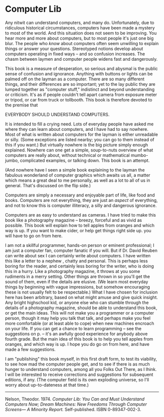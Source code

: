 <!---

\chapter{Computer Lib}
\section{Computer Lib}
-->

# Computer Lib

Any nitwit can understand computers, and many do. Unfortunately, due to ridiculous historical circumstances, computers have been made a mystery to most of the world. And this situation does not seem to be improving. You hear more and more about computers, but to most people it's just one big blur. The people who *know* about computers often seem unwilling to explain things or answer your questions. Stereotyped notions develop about computers operating in fixed ways – and so confusion increases. The chasm between laymen and computer people widens fast and dangerously.

This book is a measure of desperation, so serious and abysmal is the public sense of confusion and ignorance. Anything with buttons or lights can be palmed off on the layman as a computer. There are so many different things, and their differences are so important; yet to the lay public they are lumped together as "computer stuff," indistinct and beyond understanding or criticism. It's as if people couldn't tell apart camera from exposure meter or tripod, or car from truck or tollbooth. This book is therefore devoted to the premise that

EVERYBODY SHOULD UNDERSTAND COMPUTERS.

It is intended to fill a crying need. Lots of everyday people have asked me where they can learn about computers, and I have had to say nowhere. Most of what is written about computers for the layman is either unreadable or silly. (Some exceptions are listed nearby; you can go to them instead of this if you want.) But virtually nowhere is the big picture simply enough explained. Nowhere can one get a simple, soup-to-nuts overview of what computers are really about, without technical or mathematical mumbo-jumbo, complicated examples, or talking down. This book is an attempt.

(And nowhere have I seen a simple book explaining to the layman the fabulous wonderland of computer graphics which awaits us all, a matter which means a great deal to me personally, as well as a lot to all of us in general. That's discussed on the flip side.)

Computers are simply a necessary and enjoyable part of life, like food and books. Computers are not everything, they are just an *aspect* of everything, and not to know this is computer illiteracy, a silly and dangerous ignorance.

Computers are as easy to understand as cameras. I have tried to make this book like a photography magazine – breezy, forceful and as vivid as possible. This book will explain how to tell apples from oranges and which way is up. If you want to make cider, or help get things right side up. you will have to go on from here.

I am not a skillful programmer, hands-on person or eminent professional; I am just a computer fan, computer fanatic if you will. But if Dr. David Reuben can write about sex I can certainly write about computers. I have written this like a letter to a nephew , chatty and personal. This is perhaps less boring for the reader, and certainly less boring for the writer, who is doing this in a hurry. Like a photography magazine, it throws at you some rudiments in a merry setting. Other things are thrown in so you'll get the sound of them, even if the details are elusive. (We learn most everyday things by beginning with vague impressions, but somehow encouraging these is not usually felt to be respectable.) What I have chosen for inclusion here has been arbitrary, based on what might amuse and give quick insight. Any bright highschool kid, or anyone else who can stumble through the details of a photography magazine, should be able to understand this book, or get the main ideas. This will not make you a programmer or a computer person, though it may help you talk that talk, and perhaps make you feel more comfortable (or at least able to cope) when new machines encroach on your life. If you can get a chance to learn programming – see the suggestions on p. – it's an awfully good experience for anybody above fourth grade. But the main idea of this book is to help you tell apples from oranges, and which way is up. I hope you do go on from here, and have made a few suggestions.

I am "publishing" this book myself, in this first draft form, to test its viability, to see how mad the computer people get, and to see if there is as much hunger to understand computers, among all you Folks Out There, as I Ihink. I will be interested to receive corrections and suggestions for subsequent editions, if any. (The computer field is its own exploding universe, so I'll worry about up-to-dateness at that time.)

---

Nelson, Theodor. 1974. *Computer Lib: You Can and Must Understand Computers Now; Dream Machines: New Freedoms Through Computer Screens— A Minority Report.* Self-published. ISBN 0-89347-002-3.
